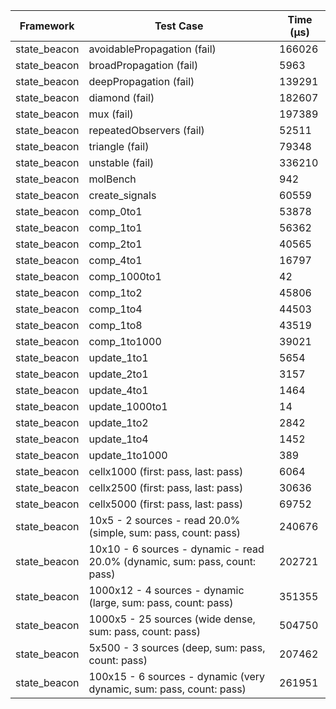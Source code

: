 | Framework | Test Case | Time (μs) |
| --- | --- | --- |
| state_beacon | avoidablePropagation (fail) | 166026 |
| state_beacon | broadPropagation (fail) | 5963 |
| state_beacon | deepPropagation (fail) | 139291 |
| state_beacon | diamond (fail) | 182607 |
| state_beacon | mux (fail) | 197389 |
| state_beacon | repeatedObservers (fail) | 52511 |
| state_beacon | triangle (fail) | 79348 |
| state_beacon | unstable (fail) | 336210 |
| state_beacon | molBench | 942 |
| state_beacon | create_signals | 60559 |
| state_beacon | comp_0to1 | 53878 |
| state_beacon | comp_1to1 | 56362 |
| state_beacon | comp_2to1 | 40565 |
| state_beacon | comp_4to1 | 16797 |
| state_beacon | comp_1000to1 | 42 |
| state_beacon | comp_1to2 | 45806 |
| state_beacon | comp_1to4 | 44503 |
| state_beacon | comp_1to8 | 43519 |
| state_beacon | comp_1to1000 | 39021 |
| state_beacon | update_1to1 | 5654 |
| state_beacon | update_2to1 | 3157 |
| state_beacon | update_4to1 | 1464 |
| state_beacon | update_1000to1 | 14 |
| state_beacon | update_1to2 | 2842 |
| state_beacon | update_1to4 | 1452 |
| state_beacon | update_1to1000 | 389 |
| state_beacon | cellx1000 (first: pass, last: pass) | 6064 |
| state_beacon | cellx2500 (first: pass, last: pass) | 30636 |
| state_beacon | cellx5000 (first: pass, last: pass) | 69752 |
| state_beacon | 10x5 - 2 sources - read 20.0% (simple, sum: pass, count: pass) | 240676 |
| state_beacon | 10x10 - 6 sources - dynamic - read 20.0% (dynamic, sum: pass, count: pass) | 202721 |
| state_beacon | 1000x12 - 4 sources - dynamic (large, sum: pass, count: pass) | 351355 |
| state_beacon | 1000x5 - 25 sources (wide dense, sum: pass, count: pass) | 504750 |
| state_beacon | 5x500 - 3 sources (deep, sum: pass, count: pass) | 207462 |
| state_beacon | 100x15 - 6 sources - dynamic (very dynamic, sum: pass, count: pass) | 261951 |
